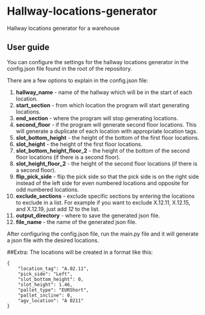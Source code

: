 # Hallway-locations-generator
Hallway locations generator for a warehouse

## User guide
You can configure the settings for the hallway locations generator in the config.json file found in the root of the repository. 

There are a few options to explain in the config.json file:
1. **hallway_name** - name of the hallway which will be in the start of each location.
2. **start_section** - from which location the program will start generating locations.
3. **end_section** - where the program will stop generating locations.
4. **second_floor** - if the program will generate second floor locations. This will generate a duplicate of each location with appropriate location tags.
5. **slot_bottom_height** - the height of the bottom of the first floor locations.
6. **slot_height** - the height of the first floor locations.
7. **slot_bottom_height_floor_2** - the height of the bottom of the second floor locations (if there is a second floor).
8. **slot_height_floor_2** - the height of the second floor locations (if there is a second floor).
9. **flip_pick_side** - flip the pick side so that the pick side is on the right side instead of the left side for even numbered locations and opposite for odd numbered locations.
10. **exclude_sections** - exclude specific sections by entering the locations to exclude in a list. For example if you want to exclude X.12.11, X.12.15, and X.12.19, just add *12* to the list.
11. **output_directory** - where to save the generated json file.
12. **file_name** - the name of the generated json file.

After configuring the config.json file, run the main.py file and it will generate a json file with the desired locations.

##Extra:
The locations will be created in a format like this:
```
{
    "location_tag": "A.02.11",
    "pick_side": "Left",
    "slot_bottom_height": 0,
    "slot_height": 1.46,
    "pallet_type": "EURShort",
    "pallet_incline": 0,
    "agv_location": "A 0211"
}
```
